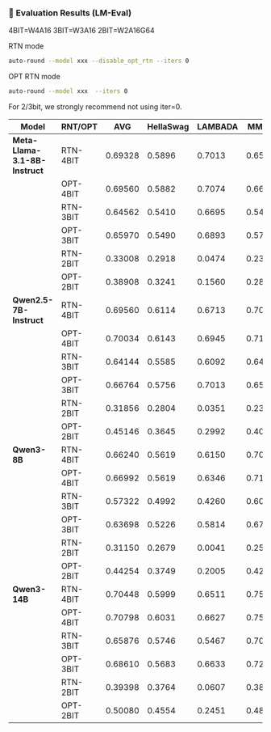 ### 🧮 Evaluation Results (LM-Eval)

4BIT=W4A16
3BIT=W3A16
2BIT=W2A16G64

RTN mode

~~~bash
auto-round --model xxx --disable_opt_rtn --iters 0 
~~~

OPT RTN mode

~~~bash
auto-round --model xxx  --iters 0 
~~~

For 2/3bit, we strongly recommend not using iter=0.

| Model                          | RNT/OPT  | AVG     | HellaSwag | LAMBADA | MMLU   | PIQA   | WinoGrande |
|--------------------------------|----------|---------|-----------|---------|--------|--------|------------|
| **Meta-Llama-3.1-8B-Instruct** | RTN-4BIT | 0.69328 | 0.5896    | 0.7013  | 0.6538 | 0.7987 | 0.7230     |
|                                | OPT-4BIT | 0.69560 | 0.5882    | 0.7074  | 0.6631 | 0.7916 | 0.7277     |
|                                | RTN-3BIT | 0.64562 | 0.5410    | 0.6695  | 0.5449 | 0.7742 | 0.6985     |
|                                | OPT-3BIT | 0.65970 | 0.5490    | 0.6893  | 0.5711 | 0.7677 | 0.7214     |
|                                | RTN-2BIT | 0.33008 | 0.2918    | 0.0474  | 0.2321 | 0.5740 | 0.5051     |
|                                | OPT-2BIT | 0.38908 | 0.3241    | 0.1560  | 0.2822 | 0.6235 | 0.5596     |
| **Qwen2.5-7B-Instruct**        | RTN-4BIT | 0.69560 | 0.6114    | 0.6713  | 0.7011 | 0.7878 | 0.7064     |
|                                | OPT-4BIT | 0.70034 | 0.6143    | 0.6945  | 0.7115 | 0.7845 | 0.6969     |
|                                | RTN-3BIT | 0.64144 | 0.5585    | 0.6092  | 0.6455 | 0.7476 | 0.6464     |
|                                | OPT-3BIT | 0.66764 | 0.5756    | 0.7013  | 0.6597 | 0.7481 | 0.6535     |
|                                | RTN-2BIT | 0.31856 | 0.2804    | 0.0351  | 0.2379 | 0.5256 | 0.5138     |
|                                | OPT-2BIT | 0.45146 | 0.3645    | 0.2992  | 0.4043 | 0.6415 | 0.5478     |
| **Qwen3-8B**                   | RTN-4BIT | 0.66240 | 0.5619    | 0.6150  | 0.7077 | 0.7573 | 0.6701     |
|                                | OPT-4BIT | 0.66992 | 0.5619    | 0.6346  | 0.7102 | 0.7633 | 0.6796     |
|                                | RTN-3BIT | 0.57322 | 0.4992    | 0.4260  | 0.6002 | 0.7361 | 0.6046     |
|                                | OPT-3BIT | 0.63698 | 0.5226    | 0.5814  | 0.6718 | 0.7437 | 0.6654     |
|                                | RTN-2BIT | 0.31150 | 0.2679    | 0.0041  | 0.2536 | 0.5283 | 0.5036     |
|                                | OPT-2BIT | 0.44254 | 0.3749    | 0.2005  | 0.4202 | 0.6670 | 0.5501     |
| **Qwen3-14B**                  | RTN-4BIT | 0.70448 | 0.5999    | 0.6511  | 0.7565 | 0.7998 | 0.7151     |
|                                | OPT-4BIT | 0.70798 | 0.6031    | 0.6627  | 0.7534 | 0.8009 | 0.7198     |
|                                | RTN-3BIT | 0.65876 | 0.5746    | 0.5467  | 0.7065 | 0.7628 | 0.7032     |
|                                | OPT-3BIT | 0.68610 | 0.5683    | 0.6633  | 0.7258 | 0.7699 | 0.7032     |
|                                | RTN-2BIT | 0.39398 | 0.3764    | 0.0607  | 0.3836 | 0.6480 | 0.5012     |
|                                | OPT-2BIT | 0.50080 | 0.4554    | 0.2451  | 0.4899 | 0.7138 | 0.5998     |